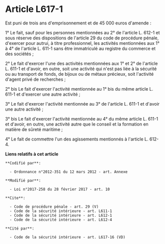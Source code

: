 # Article L617-1

Est puni de trois ans d'emprisonnement et de 45 000 euros d'amende : 

1° Le fait, sauf pour les personnes mentionnées au 2° de l'article L. 612-1 et sous réserve des dispositions de l'article 29
du code de procédure pénale, d'exercer pour autrui, à titre professionnel, les activités mentionnées aux 1° à 4° de l'article
L. 611-1 sans être immatriculé au registre du commerce et des sociétés ; 

2° Le fait d'exercer l'une des activités mentionnées aux 1° et 2° de l'article L. 611-1 et d'avoir, en outre, soit une
activité qui n'est pas liée à la sécurité ou au transport de fonds, de bijoux ou de métaux précieux, soit l'activité d'agent
privé de recherches ; 

2° bis Le fait d'exercer l'activité mentionnée au 1° bis du même article L. 611-1 et d'exercer une autre activité ; 

3° Le fait d'exercer l'activité mentionnée au 3° de l'article L. 611-1 et d'avoir une autre activité ; 

3° bis Le fait d'exercer l'activité mentionnée au 4° du même article L. 611-1 et d'avoir, en outre, une activité autre que le
conseil et la formation en matière de sûreté maritime ; 

4° Le fait de commettre l'un des agissements mentionnés à l'article L. 612-4.

**Liens relatifs à cet article**

	**Codifié par**:

	  - Ordonnance n°2012-351 du 12 mars 2012 - art. Annexe

	**Modifié par**:

	  - Loi n°2017-258 du 28 février 2017 - art. 10

	**Cite**:

	  - Code de procédure pénale - art. 29 (V)
	  - Code de la sécurité intérieure - art. L611-1
	  - Code de la sécurité intérieure - art. L612-1
	  - Code de la sécurité intérieure - art. L612-4

	**Cité par**:

	  - Code de la sécurité intérieure - art. L617-16 (VD)
